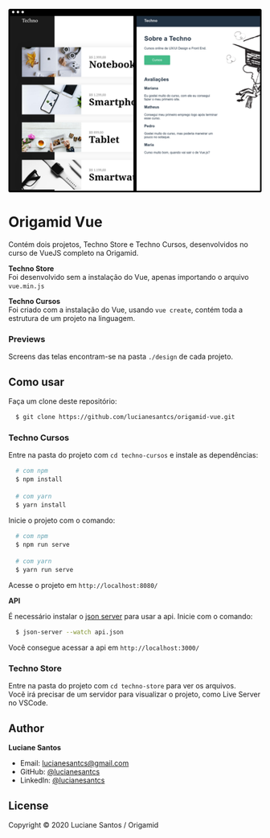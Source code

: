 ![banner](https://raw.githubusercontent.com/lucianesantcs/origamid-vue/master/public/mockup.png)

# Origamid Vue

Contém dois projetos, Techno Store e Techno Cursos, desenvolvidos no curso de VueJS completo na Origamid.<br>

**Techno Store** <br>
Foi desenvolvido sem a instalação do Vue, apenas importando o arquivo `vue.min.js`<br>

**Techno Cursos** <br>
Foi criado com a instalação do Vue, usando `vue create`, contém toda a estrutura de um projeto na linguagem.

### Previews

Screens das telas encontram-se na pasta `./design` de cada projeto.

## Como usar

Faça um clone deste repositório:

```sh
  $ git clone https://github.com/lucianesantcs/origamid-vue.git
```

### Techno Cursos

Entre na pasta do projeto com `cd techno-cursos` e instale as dependências:

```sh
  # com npm
  $ npm install

  # com yarn
  $ yarn install
```

Inicie o projeto com o comando:

```sh
  # com npm
  $ npm run serve

  # com yarn
  $ yarn run serve
```

Acesse o projeto em `http://localhost:8080/`

**API**

É necessário instalar o <a href="">json server</a> para usar a api.
Inicie com o comando:

```sh
  $ json-server --watch api.json
```

Você consegue acessar a api em `http://localhost:3000/`

### Techno Store

Entre na pasta do projeto com `cd techno-store` para ver os arquivos. <br>
Vocẽ irá precisar de um servidor para visualizar o projeto, como Live Server no VSCode.

## Author

**Luciane Santos**

- Email: lucianesantcs@gmail.com
- GitHub: [@lucianesantcs](https://github.com/lucianesantcs)
- LinkedIn: [@lucianesantcs](https://linkedin.com/in/lucianesantcs)

## License

Copyright © 2020 Luciane Santos / Origamid
